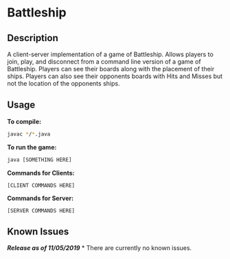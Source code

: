 # Battleship

## Description

A client-server implementation of a game of Battleship.
Allows players to join, play, and disconnect from a command line version of a
game of Battleship. Players can see their boards along with the placement of
their ships. Players can also see their opponents boards with Hits and Misses
but not the location of the opponents ships.

## Usage

**To compile:**

```bash
javac */*.java
```

**To run the game:**
```bash
java [SOMETHING HERE]
```

**Commands for Clients:**

    [CLIENT COMMANDS HERE]

**Commands for Server:**

    [SERVER COMMANDS HERE]


## Known Issues

**_Release as of 11/05/2019_**
    * There are currently no known issues.
